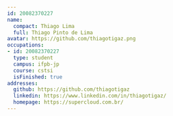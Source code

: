 ```yaml
---
id: 20082370227
name:
  compact: Thiago Lima
  full: Thiago Pinto de Lima
avatar: https://github.com/thiagotigaz.png
occupations:
- id: 20082370227
  type: student
  campus: ifpb-jp
  course: cstsi
  isFinished: true
addresses:
  github: https://github.com/thiagotigaz
  linkedin: https://www.linkedin.com/in/thiagotigaz/
  homepage: https://supercloud.com.br/
---
```

